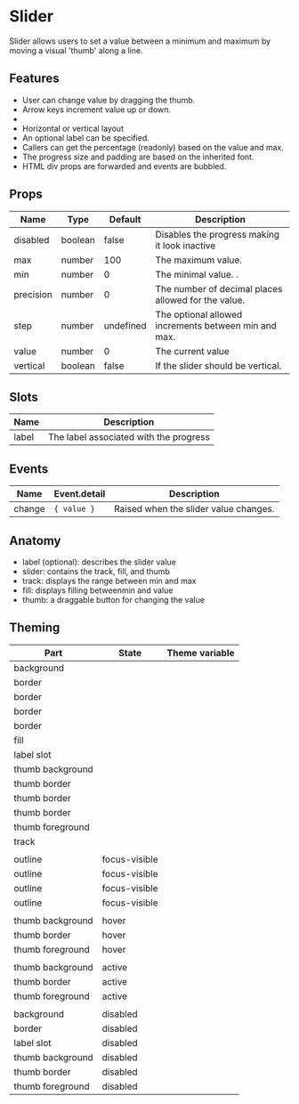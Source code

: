 # Slider

Slider allows users to set a value between a minimum and maximum by moving a visual 'thumb' along a line.

<script>
    import Example from './SliderExample.svelte';
    import ThemePropCard from '../ThemePropCard.svelte';
</script>

<Example />

## Features

- User can change value by dragging the thumb.
- Arrow keys increment value up or down.
-
- Horizontal or vertical layout
- An optional label can be specified.
- Callers can get the percentage (readonly) based on the value and max.
- The progress size and padding are based on the inherited font.
- HTML div props are forwarded and events are bubbled.

## Props

| Name      | Type    | Default   | Description                                          |
| --------- | ------- | --------- | ---------------------------------------------------- |
| disabled  | boolean | false     | Disables the progress making it look inactive        |
| max       | number  | 100       | The maximum value.                                   |
| min       | number  | 0         | The minimal value. .                                 |
| precision | number  | 0         | The number of decimal places allowed for the value.  |
| step      | number  | undefined | The optional allowed increments between min and max. |
| value     | number  | 0         | The current value                                    |
| vertical  | boolean | false     | If the slider should be vertical.                    |

## Slots

| Name  | Description                            |
| ----- | -------------------------------------- |
| label | The label associated with the progress |

## Events

| Name   | Event.detail | Description                           |
| ------ | ------------ | ------------------------------------- |
| change | `{ value }`  | Raised when the slider value changes. |

## Anatomy

- label (optional): describes the slider value
- slider: contains the track, fill, and thumb
- track: displays the range between min and max
- fill: displays filling betweenmin and value
- thumb: a draggable button for changing the value

## Theming

| Part             | State         | Theme variable                                               |
| ---------------- | ------------- | ------------------------------------------------------------ |
| background       |               | <ThemePropCard name='--Common__background-color'/>           |
| border           |               | <ThemePropCard name='--Common__border-color'/>               |
| border           |               | <ThemePropCard name='--Common__border-radius'/>              |
| border           |               | <ThemePropCard name='--Common__border-style'/>               |
| border           |               | <ThemePropCard name='--Common__border-width'/>               |
| fill             |               | <ThemePropCard name='--Display__color' />                    |
| label slot       |               | <ThemePropCard name='--Display__color--subtle' />            |
| thumb background |               | <ThemePropCard name='--Button__background-color'/>           |
| thumb border     |               | <ThemePropCard name='--Button__border-color'/>               |
| thumb border     |               | <ThemePropCard name='--Button__border-style'/>               |
| thumb border     |               | <ThemePropCard name='--Button__border-width'/>               |
| thumb foreground |               | <ThemePropCard name='--Button__color'/>                      |
| track            |               | <ThemePropCard name='--Display__background-color' />         |
|                  |               |                                                              |
| outline          | focus-visible | <ThemePropCard name='--Common__outline-color' />             |
| outline          | focus-visible | <ThemePropCard name='--Common__outline-offset' />            |
| outline          | focus-visible | <ThemePropCard name='--Common__outline-style' />             |
| outline          | focus-visible | <ThemePropCard name='--Common__outline-width' />             |
|                  |               |                                                              |
| thumb background | hover         | <ThemePropCard name='--Button__background-color--hover'/>    |
| thumb border     | hover         | <ThemePropCard name='--Button__border-color--hover'/>        |
| thumb foreground | hover         | <ThemePropCard name='--Button__color--hover'/>               |
|                  |               |                                                              |
| thumb background | active        | <ThemePropCard name='--Button__background-color--active'/>   |
| thumb border     | active        | <ThemePropCard name='--Button__border-color--active'/>       |
| thumb foreground | active        | <ThemePropCard name='--Button__color--active'/>              |
|                  |               |                                                              |
| background       | disabled      | <ThemePropCard name='--Common__background-color--disabled'/> |
| border           | disabled      | <ThemePropCard name='--Common__border-color--disabled'/>     |
| label slot       | disabled      | <ThemePropCard name='--Display__color--disabled' />          |
| thumb background | disabled      | <ThemePropCard name='--Button__background-color--disabled'/> |
| thumb border     | disabled      | <ThemePropCard name='--Button__border-color--disabled'/>     |
| thumb foreground | disabled      | <ThemePropCard name='--Button__color--disabled'/>            |
